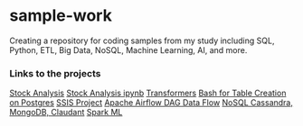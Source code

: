 # sample-work
Creating a repository for coding samples from my study including SQL, Python, ETL, Big Data, NoSQL, Machine Learning, AI, and more.   

### Links to the projects
[Stock Analysis](https://github.com/mengjin2211/sample-work/blob/main/Stock%20Analysis) 
[Stock Analysis ipynb](https://github.com/mengjin2211/sample-work/blob/main/Stock%20(1).ipynb)
[Transformers](https://github.com/mengjin2211/sample-work/blob/main/AI-Transformers)
[Bash for Table Creation on Postgres](https://github.com/mengjin2211/sample-work/blob/main/Bash%20for%20creating%20table%20using%20downloaded%20file.txt)
[SSIS Project](https://github.com/mengjin2211/sample-work/blob/main/JM%20Solution.sln)
[Apache Airflow DAG Data Flow](https://github.com/mengjin2211/sample-work/blob/main/create%20a%20DAG%20ETL_Server_Access_Log_Processing..txt)
[NoSQL Cassandra, MongoDB, Claudant](https://github.com/mengjin2211/sample-work/blob/main/final%20project%20for%20cassandra%2C%20MongoDB%2C%20Cloudant.txt)
[Spark ML](https://github.com/mengjin2211/sample-work/blob/main/spark%20ML%20sample.ipynb)
 

